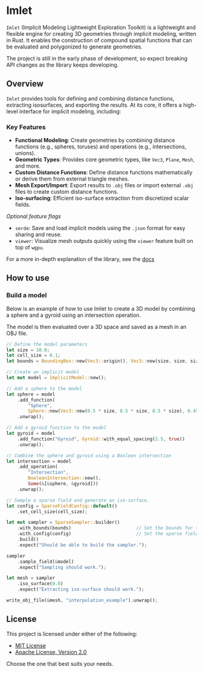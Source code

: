 # Imlet

 `Imlet` (Implicit Modeling Lightweight Exploration Toolkit) is a lightweight and flexible engine for creating 3D geometries through implicit modeling, written in Rust.
 It enables the construction of compound spatial functions that can be evaluated and polygonized to generate geometries.

 The project is still in the early phase of development, so expect breaking API changes as the library keeps developing.

 ## Overview

 `Imlet` provides tools for defining and combining distance functions, extracting isosurfaces, and exporting the results. At its core, it offers a high-level interface for implicit modeling, including:

 ### Key Features

 - **Functional Modeling**: Create geometries by combining distance functions (e.g., spheres, toruses) and operations (e.g., intersections, unions).
 - **Geometric Types**: Provides core geometric types, like `Vec3`, `Plane`, `Mesh`, and more.
 - **Custom Distance Functions**: Define distance functions mathematically or derive them from external triangle meshes.
 - **Mesh Export/Import**: Export results to `.obj` files or import external `.obj` files to create custom distance functions.
 - **Iso-surfacing**: Efficient iso-surface extraction from discretized scalar fields.

 *Optional feature flags*
 - `serde`: Save and load implicit models using the `.json` format for easy sharing and reuse.
 - `viewer`: Visualize mesh outputs quickly using the `viewer` feature built on top of `wgpu`.

 For a more in-depth explanation of the library, see the [docs](https://docs.rs/imlet)

## How to use

### Build a model
 
Below is an example of how to use Imlet to create a 3D model by combining a sphere and a gyroid using an intersection operation.

The model is then evaluated over a 3D space and saved as a mesh in an OBJ file.

 ```rust
 // Define the model parameters
 let size = 10.0;
 let cell_size = 0.1;
 let bounds = BoundingBox::new(Vec3::origin(), Vec3::new(size, size, size));

 // Create an implicit model
 let mut model = ImplicitModel::new();

 // Add a sphere to the model
 let sphere = model
     .add_function(
         "Sphere",
         Sphere::new(Vec3::new(0.5 * size, 0.5 * size, 0.5 * size), 0.45 * size))
     .unwrap();

 // Add a gyroid function to the model
 let gyroid = model
     .add_function("Gyroid", Gyroid::with_equal_spacing(2.5, true))
     .unwrap();

 // Combine the sphere and gyroid using a Boolean intersection
 let intersection = model
     .add_operation(
         "Intersection",
         BooleanIntersection::new(),
         Some(&[&sphere, &gyroid]))
     .unwrap();

 // Sample a sparse field and generate an iso-surface.
 let config = SparseFieldConfig::default()
     .set_cell_size(cell_size);

 let mut sampler = SparseSampler::builder()
     .with_bounds(bounds)                        // Set the bounds for the sampling.
     .with_config(config)                        // Set the sparse field parameters.
     .build()
     .expect("Should be able to build the sampler.");

 sampler
     .sample_field(&model)
     .expect("Sampling should work.");

 let mesh = sampler
     .iso_surface(0.0)
     .expect("Extracting iso-surface should work.");

 write_obj_file(&mesh, "interpolation_example").unwrap();

 ```

## License

This project is licensed under either of the following:

- [MIT License](LICENSE-MIT) 
- [Apache License, Version 2.0](LICENSE-APACHE)

Choose the one that best suits your needs.